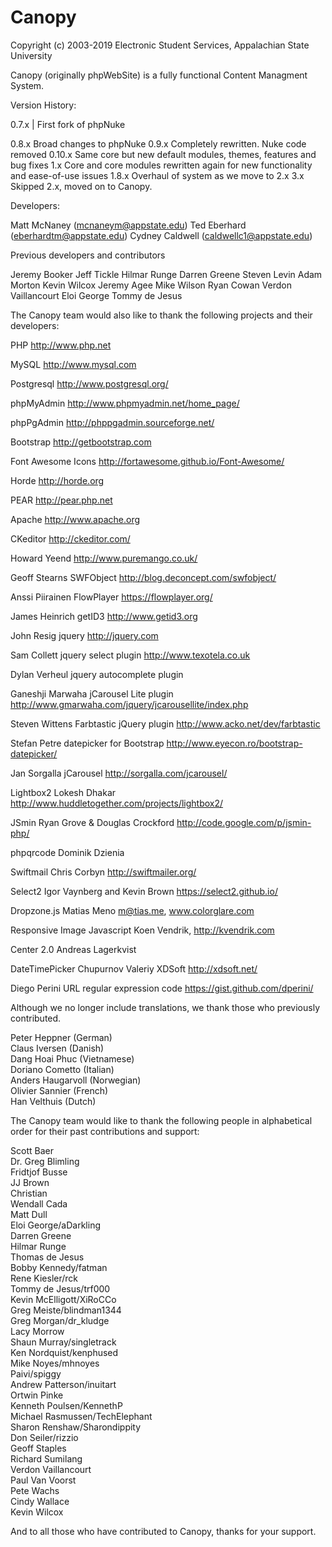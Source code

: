 # Canopy

Copyright (c) 2003-2019 Electronic Student Services, Appalachian State University


Canopy (originally phpWebSite) is a fully functional Content Managment System.

Version History:

0.7.x | First fork of phpNuke

0.8.x  Broad changes to phpNuke
0.9.x  Completely rewritten. Nuke code removed
0.10.x Same core but new default modules, themes, features and bug
       fixes
1.x    Core and core modules rewritten again for new functionality and
       ease-of-use issues
1.8.x  Overhaul of system as we move to 2.x
3.x    Skipped 2.x, moved on to Canopy.


Developers:


Matt McNaney (mcnaneym@appstate.edu)
Ted Eberhard (eberhardtm@appstate.edu)
Cydney Caldwell (caldwellc1@appstate.edu)


Previous developers and contributors

Jeremy Booker
Jeff Tickle
Hilmar Runge
Darren Greene
Steven Levin
Adam Morton
Kevin Wilcox
Jeremy Agee
Mike Wilson
Ryan Cowan
Verdon Vaillancourt
Eloi George
Tommy de Jesus


The Canopy team would also like to thank the following projects
and their developers:


PHP
http://www.php.net

MySQL
http://www.mysql.com

Postgresql
http://www.postgresql.org/

phpMyAdmin
http://www.phpmyadmin.net/home_page/

phpPgAdmin
http://phppgadmin.sourceforge.net/

Bootstrap
http://getbootstrap.com

Font Awesome Icons
http://fortawesome.github.io/Font-Awesome/

Horde
http://horde.org

PEAR
http://pear.php.net

Apache
http://www.apache.org

CKeditor
http://ckeditor.com/

Howard Yeend
http://www.puremango.co.uk/

Geoff Stearns
SWFObject
http://blog.deconcept.com/swfobject/

Anssi Piirainen
FlowPlayer
https://flowplayer.org/

James Heinrich
getID3
http://www.getid3.org

John Resig
jquery
http://jquery.com

Sam Collett
jquery select plugin
http://www.texotela.co.uk

Dylan Verheul
jquery autocomplete plugin

Ganeshji Marwaha
jCarousel Lite plugin
http://www.gmarwaha.com/jquery/jcarousellite/index.php

Steven Wittens
Farbtastic jQuery plugin
http://www.acko.net/dev/farbtastic

Stefan Petre
datepicker for Bootstrap
http://www.eyecon.ro/bootstrap-datepicker/

Jan Sorgalla
jCarousel
http://sorgalla.com/jcarousel/

Lightbox2
Lokesh Dhakar
http://www.huddletogether.com/projects/lightbox2/

JSmin
Ryan Grove & Douglas Crockford
http://code.google.com/p/jsmin-php/

phpqrcode
Dominik Dzienia

Swiftmail
Chris Corbyn
http://swiftmailer.org/

Select2
Igor Vaynberg and Kevin Brown
https://select2.github.io/

Dropzone.js
Matias Meno <m@tias.me>, www.colorglare.com

Responsive Image Javascript
Koen Vendrik, http://kvendrik.com

Center 2.0
Andreas Lagerkvist

DateTimePicker
Chupurnov Valeriy
XDSoft
http://xdsoft.net/

Diego Perini
URL regular expression code
https://gist.github.com/dperini/


Although we no longer include translations, we thank those who previously
contributed.

Peter Heppner (German)  
Claus Iversen (Danish)  
Dang Hoai Phuc (Vietnamese)  
Doriano Cometto (Italian)  
Anders Haugarvoll (Norwegian)  
Olivier Sannier (French)  
Han Velthuis (Dutch)


The Canopy team would like to thank the following people in
alphabetical order for their past contributions and support:

Scott Baer  
Dr. Greg Blimling  
Fridtjof Busse  
JJ Brown  
Christian  
Wendall Cada  
Matt Dull  
Eloi George/aDarkling  
Darren Greene  
Hilmar Runge  
Thomas de Jesus  
Bobby Kennedy/fatman  
Rene Kiesler/rck  
Tommy de Jesus/trf000  
Kevin McElligott/XiRoCCo  
Greg Meiste/blindman1344  
Greg Morgan/dr_kludge  
Lacy Morrow  
Shaun Murray/singletrack  
Ken Nordquist/kenphused  
Mike Noyes/mhnoyes  
Paivi/spiggy  
Andrew Patterson/inuitart  
Ortwin Pinke  
Kenneth Poulsen/KennethP  
Michael Rasmussen/TechElephant  
Sharon Renshaw/Sharondippity  
Don Seiler/rizzio  
Geoff Staples  
Richard Sumilang  
Verdon Vaillancourt  
Paul Van Voorst  
Pete Wachs  
Cindy Wallace  
Kevin Wilcox

And to all those who have contributed to Canopy, thanks for your support.